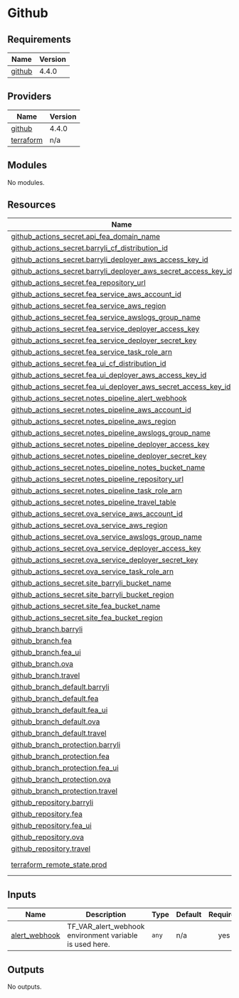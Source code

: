 # Github

<!-- BEGIN_TF_DOCS -->
## Requirements

| Name | Version |
|------|---------|
| <a name="requirement_github"></a> [github](#requirement\_github) | 4.4.0 |

## Providers

| Name | Version |
|------|---------|
| <a name="provider_github"></a> [github](#provider\_github) | 4.4.0 |
| <a name="provider_terraform"></a> [terraform](#provider\_terraform) | n/a |

## Modules

No modules.

## Resources

| Name | Type |
|------|------|
| [github_actions_secret.api_fea_domain_name](https://registry.terraform.io/providers/integrations/github/4.4.0/docs/resources/actions_secret) | resource |
| [github_actions_secret.barryli_cf_distribution_id](https://registry.terraform.io/providers/integrations/github/4.4.0/docs/resources/actions_secret) | resource |
| [github_actions_secret.barryli_deployer_aws_access_key_id](https://registry.terraform.io/providers/integrations/github/4.4.0/docs/resources/actions_secret) | resource |
| [github_actions_secret.barryli_deployer_aws_secret_access_key_id](https://registry.terraform.io/providers/integrations/github/4.4.0/docs/resources/actions_secret) | resource |
| [github_actions_secret.fea_repository_url](https://registry.terraform.io/providers/integrations/github/4.4.0/docs/resources/actions_secret) | resource |
| [github_actions_secret.fea_service_aws_account_id](https://registry.terraform.io/providers/integrations/github/4.4.0/docs/resources/actions_secret) | resource |
| [github_actions_secret.fea_service_aws_region](https://registry.terraform.io/providers/integrations/github/4.4.0/docs/resources/actions_secret) | resource |
| [github_actions_secret.fea_service_awslogs_group_name](https://registry.terraform.io/providers/integrations/github/4.4.0/docs/resources/actions_secret) | resource |
| [github_actions_secret.fea_service_deployer_access_key](https://registry.terraform.io/providers/integrations/github/4.4.0/docs/resources/actions_secret) | resource |
| [github_actions_secret.fea_service_deployer_secret_key](https://registry.terraform.io/providers/integrations/github/4.4.0/docs/resources/actions_secret) | resource |
| [github_actions_secret.fea_service_task_role_arn](https://registry.terraform.io/providers/integrations/github/4.4.0/docs/resources/actions_secret) | resource |
| [github_actions_secret.fea_ui_cf_distribution_id](https://registry.terraform.io/providers/integrations/github/4.4.0/docs/resources/actions_secret) | resource |
| [github_actions_secret.fea_ui_deployer_aws_access_key_id](https://registry.terraform.io/providers/integrations/github/4.4.0/docs/resources/actions_secret) | resource |
| [github_actions_secret.fea_ui_deployer_aws_secret_access_key_id](https://registry.terraform.io/providers/integrations/github/4.4.0/docs/resources/actions_secret) | resource |
| [github_actions_secret.notes_pipeline_alert_webhook](https://registry.terraform.io/providers/integrations/github/4.4.0/docs/resources/actions_secret) | resource |
| [github_actions_secret.notes_pipeline_aws_account_id](https://registry.terraform.io/providers/integrations/github/4.4.0/docs/resources/actions_secret) | resource |
| [github_actions_secret.notes_pipeline_aws_region](https://registry.terraform.io/providers/integrations/github/4.4.0/docs/resources/actions_secret) | resource |
| [github_actions_secret.notes_pipeline_awslogs_group_name](https://registry.terraform.io/providers/integrations/github/4.4.0/docs/resources/actions_secret) | resource |
| [github_actions_secret.notes_pipeline_deployer_access_key](https://registry.terraform.io/providers/integrations/github/4.4.0/docs/resources/actions_secret) | resource |
| [github_actions_secret.notes_pipeline_deployer_secret_key](https://registry.terraform.io/providers/integrations/github/4.4.0/docs/resources/actions_secret) | resource |
| [github_actions_secret.notes_pipeline_notes_bucket_name](https://registry.terraform.io/providers/integrations/github/4.4.0/docs/resources/actions_secret) | resource |
| [github_actions_secret.notes_pipeline_repository_url](https://registry.terraform.io/providers/integrations/github/4.4.0/docs/resources/actions_secret) | resource |
| [github_actions_secret.notes_pipeline_task_role_arn](https://registry.terraform.io/providers/integrations/github/4.4.0/docs/resources/actions_secret) | resource |
| [github_actions_secret.notes_pipeline_travel_table](https://registry.terraform.io/providers/integrations/github/4.4.0/docs/resources/actions_secret) | resource |
| [github_actions_secret.ova_service_aws_account_id](https://registry.terraform.io/providers/integrations/github/4.4.0/docs/resources/actions_secret) | resource |
| [github_actions_secret.ova_service_aws_region](https://registry.terraform.io/providers/integrations/github/4.4.0/docs/resources/actions_secret) | resource |
| [github_actions_secret.ova_service_awslogs_group_name](https://registry.terraform.io/providers/integrations/github/4.4.0/docs/resources/actions_secret) | resource |
| [github_actions_secret.ova_service_deployer_access_key](https://registry.terraform.io/providers/integrations/github/4.4.0/docs/resources/actions_secret) | resource |
| [github_actions_secret.ova_service_deployer_secret_key](https://registry.terraform.io/providers/integrations/github/4.4.0/docs/resources/actions_secret) | resource |
| [github_actions_secret.ova_service_task_role_arn](https://registry.terraform.io/providers/integrations/github/4.4.0/docs/resources/actions_secret) | resource |
| [github_actions_secret.site_barryli_bucket_name](https://registry.terraform.io/providers/integrations/github/4.4.0/docs/resources/actions_secret) | resource |
| [github_actions_secret.site_barryli_bucket_region](https://registry.terraform.io/providers/integrations/github/4.4.0/docs/resources/actions_secret) | resource |
| [github_actions_secret.site_fea_bucket_name](https://registry.terraform.io/providers/integrations/github/4.4.0/docs/resources/actions_secret) | resource |
| [github_actions_secret.site_fea_bucket_region](https://registry.terraform.io/providers/integrations/github/4.4.0/docs/resources/actions_secret) | resource |
| [github_branch.barryli](https://registry.terraform.io/providers/integrations/github/4.4.0/docs/resources/branch) | resource |
| [github_branch.fea](https://registry.terraform.io/providers/integrations/github/4.4.0/docs/resources/branch) | resource |
| [github_branch.fea_ui](https://registry.terraform.io/providers/integrations/github/4.4.0/docs/resources/branch) | resource |
| [github_branch.ova](https://registry.terraform.io/providers/integrations/github/4.4.0/docs/resources/branch) | resource |
| [github_branch.travel](https://registry.terraform.io/providers/integrations/github/4.4.0/docs/resources/branch) | resource |
| [github_branch_default.barryli](https://registry.terraform.io/providers/integrations/github/4.4.0/docs/resources/branch_default) | resource |
| [github_branch_default.fea](https://registry.terraform.io/providers/integrations/github/4.4.0/docs/resources/branch_default) | resource |
| [github_branch_default.fea_ui](https://registry.terraform.io/providers/integrations/github/4.4.0/docs/resources/branch_default) | resource |
| [github_branch_default.ova](https://registry.terraform.io/providers/integrations/github/4.4.0/docs/resources/branch_default) | resource |
| [github_branch_default.travel](https://registry.terraform.io/providers/integrations/github/4.4.0/docs/resources/branch_default) | resource |
| [github_branch_protection.barryli](https://registry.terraform.io/providers/integrations/github/4.4.0/docs/resources/branch_protection) | resource |
| [github_branch_protection.fea](https://registry.terraform.io/providers/integrations/github/4.4.0/docs/resources/branch_protection) | resource |
| [github_branch_protection.fea_ui](https://registry.terraform.io/providers/integrations/github/4.4.0/docs/resources/branch_protection) | resource |
| [github_branch_protection.ova](https://registry.terraform.io/providers/integrations/github/4.4.0/docs/resources/branch_protection) | resource |
| [github_branch_protection.travel](https://registry.terraform.io/providers/integrations/github/4.4.0/docs/resources/branch_protection) | resource |
| [github_repository.barryli](https://registry.terraform.io/providers/integrations/github/4.4.0/docs/resources/repository) | resource |
| [github_repository.fea](https://registry.terraform.io/providers/integrations/github/4.4.0/docs/resources/repository) | resource |
| [github_repository.fea_ui](https://registry.terraform.io/providers/integrations/github/4.4.0/docs/resources/repository) | resource |
| [github_repository.ova](https://registry.terraform.io/providers/integrations/github/4.4.0/docs/resources/repository) | resource |
| [github_repository.travel](https://registry.terraform.io/providers/integrations/github/4.4.0/docs/resources/repository) | resource |
| [terraform_remote_state.prod](https://registry.terraform.io/providers/hashicorp/terraform/latest/docs/data-sources/remote_state) | data source |

## Inputs

| Name | Description | Type | Default | Required |
|------|-------------|------|---------|:--------:|
| <a name="input_alert_webhook"></a> [alert\_webhook](#input\_alert\_webhook) | TF\_VAR\_alert\_webhook environment variable is used here. | `any` | n/a | yes |

## Outputs

No outputs.
<!-- END_TF_DOCS -->
